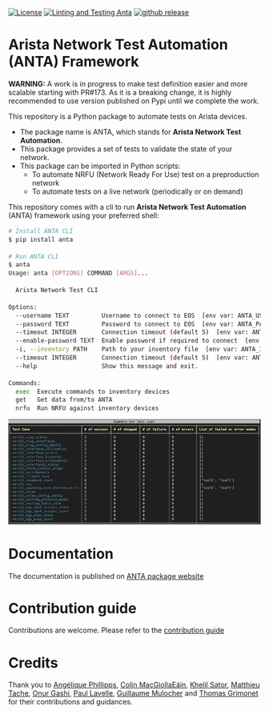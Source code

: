 [![License](https://img.shields.io/badge/license-Apache%202.0-brightgreen.svg)](https://github.com/arista-netdevops-community/anta/blob/master/LICENSE)
[![Linting and Testing Anta](https://github.com/arista-netdevops-community/anta/actions/workflows/code-testing.yml/badge.svg)](https://github.com/arista-netdevops-community/anta/actions/workflows/code-testing.yml)
[![github release](https://img.shields.io/github/release/arista-netdevops-community/anta.svg)](https://github.com/arista-netdevops-community/anta/releases/)

# Arista Network Test Automation (ANTA) Framework

__WARNING:__ A work is in progress to make test definition easier and more scalable starting with PR#173. As it is a breaking change, it is highly recommended to use version published on Pypi until we complete the work.

This repository is a Python package to automate tests on Arista devices.

- The package name is ANTA, which stands for **Arista Network Test Automation**.
- This package provides a set of tests to validate the state of your network.
- This package can be imported in Python scripts:
  - To automate NRFU (Network Ready For Use) test on a preproduction network
  - To automate tests on a live network (periodically or on demand)

This repository comes with a cli to run __Arista Network Test Automation__ (ANTA) framework using your preferred shell:

```bash
# Install ANTA CLI
$ pip install anta

# Run ANTA CLI
$ anta
Usage: anta [OPTIONS] COMMAND [ARGS]...

  Arista Network Test CLI

Options:
  --username TEXT         Username to connect to EOS  [env var: ANTA_USERNAME]
  --password TEXT         Password to connect to EOS  [env var: ANTA_PASSWORD]
  --timeout INTEGER       Connection timeout (default 5)  [env var: ANTA_TIMEOUT]
  --enable-password TEXT  Enable password if required to connect  [env var: ANTA_ENABLE_PASSWORD]
  -i, --inventory PATH    Path to your inventory file  [env var: ANTA_INVENTORY]
  --timeout INTEGER       Connection timeout (default 5)  [env var: ANTA_TIMEOUT]
  --help                  Show this message and exit.

Commands:
  exec  Execute commands to inventory devices
  get   Get data from/to ANTA
  nrfu  Run NRFU against inventory devices
```

<img src="https://github.com/arista-netdevops-community/anta/raw/master/docs/imgs/anta-nrfu-table-group-by-test-output.png"></img>

# Documentation

The documentation is published on [ANTA package website](https://www.anta.ninja)

# Contribution guide

Contributions are welcome. Please refer to the [contribution guide](https://raw.githubusercontent.com/arista-netdevops-community/anta/master/docs/contribution.md)

# Credits

Thank you to [Angélique Phillipps](https://github.com/aphillipps), [Colin MacGiollaEáin](https://github.com/colinmacgiolla), [Khelil Sator](https://github.com/ksator), [Matthieu Tache](https://github.com/mtache), [Onur Gashi](https://github.com/onurgashi), [Paul Lavelle](https://github.com/paullavelle), [Guillaume Mulocher](https://github.com/gmuloc) and [Thomas Grimonet](https://github.com/titom73) for their contributions and guidances.
